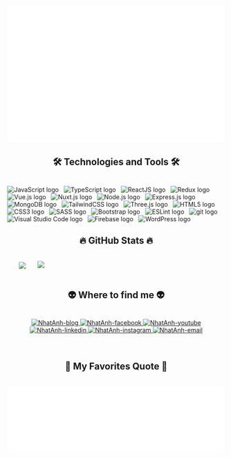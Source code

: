 <!-- NhatAnh -->
<a href="#" target="_blank">
  <img src="svg/nhatanh.svg" width="1200" alt="nhatanh-official" />
</a>

<h2 align="center">🛠 Technologies and Tools 🛠</h2>
<br>
<!-- https://simpleicons.org/ -->
<span><img src="https://img.shields.io/badge/JavaScript-282C34?logo=javascript&logoColor=F7DF1E" alt="JavaScript logo" title="JavaScript" height="25" /></span>
&nbsp;
<span><img src="https://img.shields.io/badge/TypeScript-282C34?logo=typescript&logoColor=3178C6" alt="TypeScript logo" title="TypeScript" height="25" /></span>
&nbsp;
<span><img src="https://img.shields.io/badge/ReactJS-282C34?logo=react&logoColor=61DAFB" alt="ReactJS logo" title="ReactJS" height="25" /></span>
&nbsp;
<span><img src="https://img.shields.io/badge/Redux-282C34?logo=redux&logoColor=764ABC" alt="Redux logo" title="Redux" height="25" /></span>
&nbsp;
<span><img src="https://img.shields.io/badge/Vue.js-282C34?logo=vue.js&logoColor=4FC08D" alt="Vue.js logo" title="Vue.js" height="25" /></span>
&nbsp;
<span><img src="https://img.shields.io/badge/Nuxt.js-282C34?logo=nuxt.js&logoColor=4FC08D" alt="Nuxt.js logo" title="Nuxt.js" height="25" /></span>
&nbsp;
<span><img src="https://img.shields.io/badge/Node.js-282C34?logo=node.js&logoColor=00F200" alt="Node.js logo" title="Node.js" height="25" /></span>
&nbsp;
<span><img src="https://img.shields.io/badge/Express-282C34?logo=express&logoColor=FFFFFF" alt="Express.js logo" title="Express.js" height="25" /></span>
&nbsp;
<span><img src="https://img.shields.io/badge/MongoDB-282C34?logo=mongodb&logoColor=47A248" alt="MongoDB logo" title="MongoDB" height="25" /></span>
&nbsp;
<span><img src="https://img.shields.io/badge/Tailwind%20CSS-282C34?logo=tailwind-css&logoColor=38B2AC" alt="TailwindCSS logo" title="TailwindCSS" height="25" /></span>
&nbsp;
<span><img src="https://img.shields.io/badge/Three.js-282C34?logo=three.js&logoColor=FFFFFF" alt="Three.js logo" title="Three.js" height="25" /></span>
&nbsp;
<span><img src="https://img.shields.io/badge/HTML5-282C34?logo=html5&logoColor=E34F26" alt="HTML5 logo" title="HTML5" height="25" /></span>
&nbsp;
<span><img src="https://img.shields.io/badge/CSS3-282C34?logo=css3&logoColor=1572B6" alt="CSS3 logo" title="CSS3" height="25" /></span>
&nbsp;
<span><img src="https://img.shields.io/badge/Sass-282C34?logo=sass&logoColor=CC6699" alt="SASS logo" title="SASS" height="25" /></span>
&nbsp;
<span><img src="https://img.shields.io/badge/Bootstrap-282C34?logo=bootstrap&logoColor=7952B3" alt="Bootstrap logo" title="Bootstrap" height="25" /></span>
&nbsp;
<span><img src="https://img.shields.io/badge/ESLint-282C34?logo=eslint&logoColor=4B32C3" alt="ESLint logo" title="ESLint" height="25" /></span>
&nbsp;
<span><img src="https://img.shields.io/badge/git-282C34?logo=git&logoColor=F05032" alt="git logo" title="git" height="25" /></span>
&nbsp;
<span><img src="https://img.shields.io/badge/VS%20Code-282C34?logo=visual-studio-code&logoColor=007ACC" alt="Visual Studio Code logo" title="Visual Studio Code" height="25" /></span>
&nbsp;
<span><img src="https://img.shields.io/badge/Firebase-282C34?logo=firebase&logoColor=FFCA28" alt="Firebase logo" title="Firebase" height="25" /></span>
&nbsp;
<span><img src="https://img.shields.io/badge/WordPress-282C34?logo=wordPress&logoColor=21759B" alt="WordPress logo" title="WordPress" height="25" /></span>
&nbsp;

<br>
<h2 align="center">🔥 GitHub Stats 🔥</h2>
<!-- https://github.com/anuraghazra/github-readme-stats -->
<br>
<div align=center>
  <a href="#" title="NhatAnh">
    <img width="315" align="center" src="https://github-readme-stats.vercel.app/api/top-langs/?username=NhatAnh&hide=c%23,powershell,Mathematica,Ruby,Objective-C,Objective-C%2b%2b,Cuda&title_color=61dafb&text_color=ffffff&icon_color=61dafb&bg_color=20232a&langs_count=8&layout=compact&border_color=61dafb&hide_border=true" />
  </a>
  <a href="#" title="NhatAnh">
    <img align="right" width="434" src="https://github-readme-stats.vercel.app/api?username=NhatAnh&show_icons=true&theme=react&border_color=61dafb&hide_border=true" />
  </a>
</div>

<br>
<h2 align="center">👽 Where to find me 👽</h2>
<br>
<!-- https://icons8.com -->
<div align="center">
  <a href="https://www.facebook.com/nhatanh3006/" target="blank">
    <img width="90" height="90" src="https://scontent.fsgn2-6.fna.fbcdn.net/v/t39.30808-1/322381388_1567778020387614_7288439768826688142_n.jpg?stp=dst-jpg_p200x200&_nc_cat=111&ccb=1-7&_nc_sid=5f2048&_nc_ohc=g47PHr0OggYQ7kNvgH5h-Db&_nc_ht=scontent.fsgn2-6.fna&oh=00_AYCZqMssimSqzCY4KcLzW3DkhHXBfKEi7VFsdQquegEjNA&oe=6654D6C1" alt="NhatAnh-blog" />
  </a>
  <a href="https://www.facebook.com/nhatanh3006/" target="blank">
    <img src="https://img.icons8.com/bubbles/100/000000/facebook-new.png" alt="NhatAnh-facebook" />
  </a>
  <a href="https://www.youtube.com/@_NhatAnh-hr7dk" target="blank">
    <img src="https://img.icons8.com/bubbles/100/000000/youtube-squared.png" alt="NhatAnh-youtube" />
  </a>
  <a href="https://www.linkedin.com/in/nhatanh3006/" target="blank">
    <img src="https://img.icons8.com/bubbles/100/000000/linkedin.png" alt="NhatAnh-linkedin" />
  </a>
  <a href="https://www.instagram.com/ua.nguyen.30/" target="blank">
    <img src="https://img.icons8.com/bubbles/100/000000/instagram.png" alt="NhatAnh-instagram" />
  </a>
  <a href="mailto:nhatanh2kit@gmail.com" target="top">
    <img src="https://img.icons8.com/bubbles/100/000000/apple-mail.png" alt="NhatAnh-email" />
  </a>
</div>

<br>

<br>
<h2 align="center">📑 My Favorites Quote 📑</h2>
<br>
<a href="#" target="_blank">
  <img src="svg/nhatanh-quotes.svg" width="846" height="150" alt="NhatAnh-official" />
</a>

